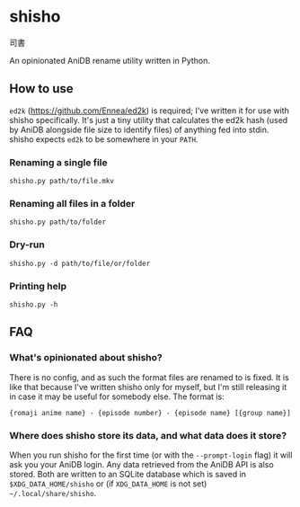 # shisho
司書

An opinionated AniDB rename utility written in Python.

## How to use

`ed2k` (https://github.com/Ennea/ed2k) is required; I've written it for use with shisho specifically. It's just a tiny utility that calculates the ed2k hash (used by AniDB alongside file size to identify files) of anything fed into stdin. shisho expects `ed2k` to be somewhere in your `PATH`.

### Renaming a single file

```
shisho.py path/to/file.mkv
```

### Renaming all files in a folder

```
shisho.py path/to/folder
```

### Dry-run

```
shisho.py -d path/to/file/or/folder
```

### Printing help

```
shisho.py -h
```

## FAQ

### What's opinionated about shisho?

There is no config, and as such the format files are renamed to is fixed. It is like that because I've written shisho only for myself, but I'm still releasing it in case it may be useful for somebody else. The format is:
```
{romaji anime name} - {episode number} - {episode name} [{group name}]
```

### Where does shisho store its data, and what data does it store?

When you run shisho for the first time (or with the `--prompt-login` flag) it will ask you your AniDB login. Any data retrieved from the AniDB API is also stored. Both are written to an SQLite database which is saved in `$XDG_DATA_HOME/shisho` or (if `XDG_DATA_HOME` is not set) `~/.local/share/shisho`.
